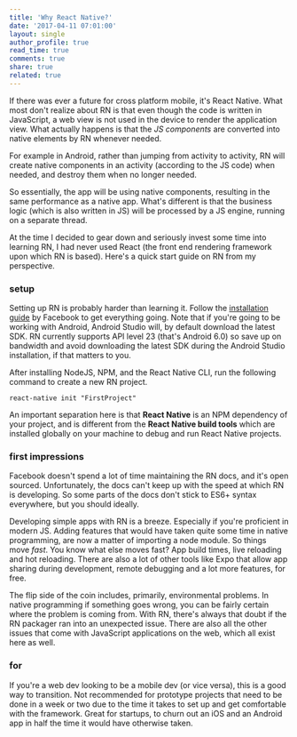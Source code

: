 ```yaml
---
title: 'Why React Native?'
date: '2017-04-11 07:01:00'
layout: single
author_profile: true
read_time: true
comments: true
share: true
related: true
---
```


If there was ever a  future for cross platform mobile, it's React Native. What most don't realize about RN is that even though the code is written in JavaScript, a web view is not used in the device to render the application view. What actually happens is that the *JS components* are converted into native elements by RN whenever needed. 

For example in Android, rather than jumping from activity to activity, RN will create native components in an activity (according to the JS code) when needed, and destroy them when no longer needed.

So essentially, the app will be using native components, resulting in the same performance as a native app. What's different is that the business logic (which is also written in JS) will be processed by a JS engine, running on a separate thread.

At the time I decided to gear down and seriously invest some time into learning RN, I had never used React (the front end rendering framework upon which RN is based). Here's a quick start guide on RN from my perspective. 



### setup



Setting up RN is probably harder than learning it. Follow the [installation guide](https://facebook.github.io/react-native/docs/getting-started.html) by Facebook to get everything going. Note that if you're going to be working with Android, Android Studio will, by default download the latest SDK. RN currently supports API level 23 (that's Android 6.0) so save up on bandwidth and avoid downloading the latest SDK during the Android Studio installation, if that matters to you.

After installing NodeJS, NPM, and the React Native CLI, run the following command to create a new RN project. 

```
react-native init "FirstProject"
```

An important separation here is that **React Native** is an NPM dependency of your project, and is different from the **React Native build tools** which are installed globally on your machine to debug and run React Native projects.



### first impressions



Facebook doesn't spend a lot of time maintaining the RN docs, and it's open sourced. Unfortunately, the docs can't keep up with the speed at which RN is developing. So some parts of the docs don't stick to ES6+ syntax everywhere, but you should ideally.

Developing simple apps with RN is a breeze. Especially if you're proficient in modern JS. Adding features that would have taken quite some time in native programming, are now a matter of importing a node module. So things move *fast*. You know what else moves fast? App build times, live reloading and hot reloading. There are also a lot of other tools like Expo that allow app sharing during development, remote debugging and a lot more features, for free.

The flip side of the coin includes, primarily, environmental problems. In native programming if something goes wrong, you can be fairly certain where the problem is coming from. With RN, there's always that doubt if the RN packager ran into an unexpected issue. There are also all the other issues that come with JavaScript applications on the web, which all exist here as well.



### for



If you're a web dev looking to be a mobile dev (or vice versa), this is a good way to transition. Not recommended for prototype projects that need to be done in a week or two due to the time it takes to set up and get comfortable with the framework. Great for startups, to churn out an iOS and an Android app in half the time it would have otherwise taken.

